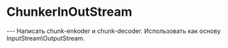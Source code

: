# ChunkerInOutStream
--- Написать chunk-enkoder и  chunk-decoder. Использовать как основу InputStream\\OutputStream.
